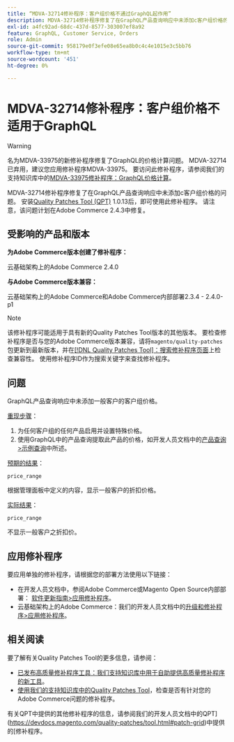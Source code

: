 ```yaml
---
title: “MDVA-32714修补程序：客户组价格不通过GraphQL起作用”
description: MDVA-32714修补程序修复了在GraphQL产品查询响应中未添加с客户组价格的问题。 安装Quality Patches Tool (QPT) 1.0.13后，即可使用此修补程序。 请注意，该问题计划在Adobe Commerce 2.4.3中修复。
exl-id: a4fc92ad-68dc-437d-8577-303007ef8a92
feature: GraphQL, Customer Service, Orders
role: Admin
source-git-commit: 958179e0f3efe08e65ea8b0c4c4e1015e3c5bb76
workflow-type: tm+mt
source-wordcount: '451'
ht-degree: 0%

---
```


# MDVA-32714修补程序：客户组价格不适用于GraphQL

>[!WARNING]
>
>名为MDVA-33975的新修补程序修复了GraphQL的价格计算问题。 MDVA-32714已弃用，建议您应用修补程序MDVA-33975。 要访问此修补程序，请参阅我们的支持知识库中的[MDVA-33975修补程序：GraphQL价格计算](https://experienceleague.adobe.com/docs/commerce-knowledge-base/kb/support-tools/patches/mdva-33975-magento-patch-graphql-price-calculations.html)。

MDVA-32714修补程序修复了在GraphQL产品查询响应中未添加с客户组价格的问题。 安装[Quality Patches Tool (QPT)](https://devdocs.magento.com/guides/v2.4/comp-mgr/patching.html#mqp) 1.0.13后，即可使用此修补程序。 请注意，该问题计划在Adobe Commerce 2.4.3中修复。

## 受影响的产品和版本

**为Adobe Commerce版本创建了修补程序：**

云基础架构上的Adobe Commerce 2.4.0

**与Adobe Commerce版本兼容：**

云基础架构上的Adobe Commerce和Adobe Commerce内部部署2.3.4 - 2.4.0-p1

>[!NOTE]
>
>该修补程序可能适用于具有新的Quality Patches Tool版本的其他版本。 要检查修补程序是否与您的Adobe Commerce版本兼容，请将`magento/quality-patches`包更新到最新版本，并在[[!DNL Quality Patches Tool]：搜索修补程序页面](https://devdocs.magento.com/quality-patches/tool.html#patch-grid)上检查兼容性。 使用修补程序ID作为搜索关键字来查找修补程序。

## 问题

GraphQL产品查询响应中未添加一般客户的客户组价格。

<u>重现步骤</u>：

1. 为任何客户组的任何产品启用并设置特殊价格。
1. 使用GraphQL中的产品查询提取此产品的价格，如开发人员文档中的[产品查询>示例查询](https://devdocs.magento.com/guides/v2.4/graphql/queries/products.html#sample-queries)中所述。

<u>预期的结果</u>：

```api
price_range
```

根据管理面板中定义的内容，显示一般客户的折扣价格。

<u>实际结果</u>：

```api
price_range
```

不显示一般客户之折扣价。

## 应用修补程序

要应用单独的修补程序，请根据您的部署方法使用以下链接：

* 在开发人员文档中，参阅Adobe Commerce或Magento Open Source内部部署： [软件更新指南>应用修补程序](https://devdocs.magento.com/guides/v2.4/comp-mgr/patching/mqp.html)。
* 云基础架构上的Adobe Commerce：我们的开发人员文档中的[升级和修补程序>应用修补程序](https://devdocs.magento.com/cloud/project/project-patch.html)。

## 相关阅读

要了解有关Quality Patches Tool的更多信息，请参阅：

* [已发布高质量修补程序工具：我们支持知识库中用于自助提供高质量修补程序的新工具](/help/announcements/adobe-commerce-announcements/magento-quality-patches-released-new-tool-to-self-serve-quality-patches.md)。
* [使用我们的支持知识库中的Quality Patches Tool](/help/support-tools/patches-available-in-qpt-tool/check-patch-for-magento-issue-with-magento-quality-patches.md)，检查是否有针对您的Adobe Commerce问题的修补程序。

有关QPT中提供的其他修补程序的信息，请参阅我们的开发人员文档中的QPT](https://devdocs.magento.com/quality-patches/tool.html#patch-grid)中提供的[修补程序。
